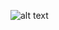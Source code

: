![alt text]([http://url/to/img.png](https://github.com/debarunlahiri/riya-mobile/blob/master/Simulator%20Screenshot%20-%20iPhone%2015%20-%202024-01-28%20at%2009.39.56.png?raw=true))


